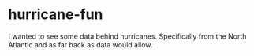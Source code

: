 # hurricane-fun
I wanted to see some data behind hurricanes. Specifically from the North Atlantic and as far back as data would allow. 
